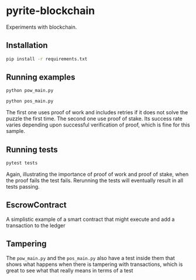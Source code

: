 # pyrite-blockchain

Experiments with blockchain. 

## Installation

```bash
pip install -r requirements.txt
```

## Running examples

```bash
python pow_main.py

python pos_main.py
```

The first one uses proof of work and includes retries if it does not solve the puzzle the first time. 
The second one use proof of stake. Its success rate varies depending upon successful verification of proof, which is fine for this sample. 

## Running tests

```bash
pytest tests
```

Again, illustrating the importance of proof of work and proof of stake, when the proof fails the test fails. Rerunning the tests will eventually result in all tests passing. 

## EscrowContract

A simplistic example of a smart contract that might execute and add a transaction to the ledger

## Tampering

The `pow_main.py` and the `pos_main.py` also have a test inside them that shows what happens when there is tampering with transactions, which is great to see what that really means in terms of a test
